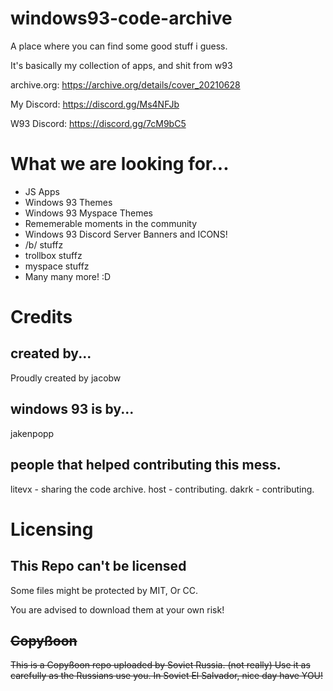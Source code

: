 # windows93-code-archive
A place where you can find some good stuff i guess.


It's basically my collection of apps, and shit from w93

archive.org: https://archive.org/details/cover_20210628

My Discord: https://discord.gg/Ms4NFJb

W93 Discord: https://discord.gg/7cM9bC5

# What we are looking for...
- JS Apps
- Windows 93 Themes
- Windows 93 Myspace Themes
- Rememerable moments in the community
- Windows 93 Discord Server Banners and ICONS!
- /b/ stuffz
- trollbox stuffz
- myspace stuffz
- Many many more! :D

# Credits
## created by...
Proudly created by jacobw
## windows 93 is by...
jakenpopp
## people that helped contributing this mess.
litevx - sharing the code archive.
host - contributing.
dakrk - contributing.
# Licensing

## This Repo can't be licensed
Some files might be protected by MIT, Or CC.

You are advised to download them at your own risk!


## ~~Copyßoon~~
~~This is a Copyßoon repo uploaded by Soviet Russia. (not really)
Use it as carefully as the Russians use you.
In Soviet El Salvador, nice day have YOU!~~
